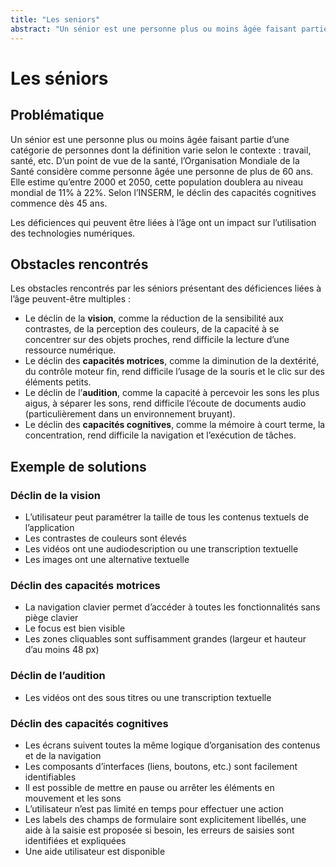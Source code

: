 ```yaml
---
title: "Les seniors"
abstract: "Un sénior est une personne plus ou moins âgée faisant partie d’une catégorie de personnes dont la définition varie selon le contexte"
---
```


# Les séniors

## Problématique

Un sénior est une personne plus ou moins âgée faisant partie d’une catégorie de personnes dont la définition varie selon le contexte : travail, santé, etc. D’un point de vue de la santé,  l’Organisation Mondiale de la Santé considère comme personne âgée une personne de plus de 60 ans. Elle estime qu’entre 2000 et 2050, cette population doublera au niveau mondial de 11% à 22%. Selon l’INSERM, le déclin des capacités cognitives commence dès 45 ans. 

Les déficiences qui peuvent être liées à l’âge ont un impact sur l’utilisation des technologies numériques.

## Obstacles rencontrés

Les obstacles rencontrés par les séniors présentant des déficiences liées à l’âge peuvent-être multiples :
- Le déclin de la **vision**, comme la réduction de la sensibilité aux contrastes, de la perception des couleurs, de la capacité à se concentrer sur des objets proches, rend difficile la lecture d’une ressource numérique.
- Le déclin des **capacités motrices**, comme la diminution de la dextérité, du contrôle moteur fin, rend difficile l’usage de la souris et le clic sur des éléments petits.
- Le déclin de l’**audition**, comme la capacité à percevoir les sons les plus aigus, à séparer les sons, rend difficile l’écoute de documents audio (particulièrement dans un environnement bruyant).
- Le déclin des **capacités cognitives**, comme la mémoire à court terme, la concentration, rend difficile la navigation et l’exécution de tâches.

## Exemple de solutions
### Déclin de la vision
- L’utilisateur peut paramétrer la taille de tous les contenus textuels de l’application
- Les contrastes de couleurs sont élevés 
- Les vidéos ont une audiodescription ou une transcription textuelle
- Les images ont une alternative textuelle

### Déclin des capacités motrices
- La navigation clavier permet d’accéder à toutes les fonctionnalités sans piège clavier
- Le focus est bien visible
- Les zones cliquables sont suffisamment grandes (largeur et hauteur d’au moins 48 px)

### Déclin de l’audition
-	Les vidéos ont des sous titres ou une transcription textuelle

### Déclin des capacités cognitives
- Les écrans suivent toutes la même logique d’organisation des contenus et de la navigation
- Les composants d’interfaces (liens, boutons, etc.) sont facilement identifiables
- Il est possible de mettre en pause ou arrêter les éléments en mouvement et les sons
- L’utilisateur n’est pas limité en temps pour effectuer une action
- Les labels des champs de formulaire sont explicitement libellés, une aide à la saisie est proposée si besoin, les erreurs de saisies sont identifiées et expliquées
- Une aide utilisateur est disponible
